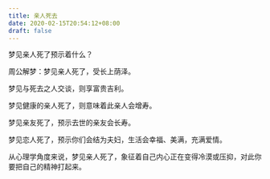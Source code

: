 ```yaml
---
title: 亲人死去
date: 2020-02-15T20:54:12+08:00
draft: false
---
```


梦见亲人死了预示着什么？


周公解梦：梦见亲人死了，受长上荫泽。

梦见与死去之人交谈，则享富贵吉利。




梦见健康的亲人死了，则意味着此亲人会增寿。




梦见亲友死了，预示去世的亲友会长寿。




梦见恋人死了，预示你们会结为夫妇，生活会幸福、美满，充满爱情。




从心理学角度来说，梦见亲人死了，象征着自己内心正在变得冷漠或压抑，对此你要把自己的精神打起来。

